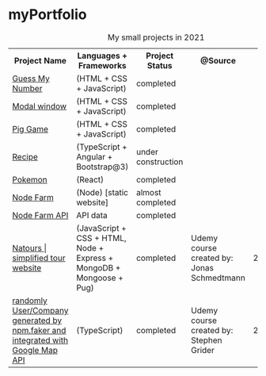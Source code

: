 # myPortfolio

<table>
  <caption>My small projects in 2021</caption>
  <tr>
    <th scope = "col">Project Name</th>
    <th scope = "col">Languages + Frameworks</th>
    <th scope = "col">Project Status</th>
    <th scope = "col">@Source</th>
    <th scope = 'col'>Date</th>
  </tr>
  <tr>
    <td><a href = "https://appleearth008.github.io/myPortfolio/August/GuessMyNumber/index.html">Guess My Number</a></td>
    <td>(HTML + CSS + JavaScript)</td>
    <td>completed</td>
  </tr>
  <tr>
    <td><a href = "https://appleearth008.github.io/myPortfolio/August/Modal/index.html">Modal window</a></td>
    <td>(HTML + CSS + JavaScript)</td>
    <td>completed</td>
  </tr>
  <tr>
    <td><a href = "https://appleearth008.github.io/myPortfolio/August/PigGame/index.html">Pig Game</a></td>
    <td>(HTML + CSS + JavaScript)</td>
    <td>completed</td>
  </tr>
  <tr>
    <td><a href = "https://appleearth008.github.io/myPortfolio/August/recipeAngular/index.html#">Recipe</a></td>
    <td>(TypeScript + Angular + Bootstrap@3)</td>
    <td>under construction</td>
  </tr>
  <tr>
    <td><a href = "https://appleearth008.github.io/myPortfolio/September/pokemon_done/index.html">Pokemon</a></td>
    <td>(React)</td>
    <td>completed</td>
  </tr>
  <tr>
    <td><a href = "https://applesleep-nodefarm.azurewebsites.net/overview">Node Farm</a></td>
    <td>(Node) [static website] </td>
    <td>almost completed</td>
  </tr>
  <tr>
    <td><a href = "https://applesleep-nodefarm.azurewebsites.net/api">Node Farm API</a></td>
    <td>API data </td>
    <td>completed</td>
  </tr>
  <tr>
    <td><a href = "https://natours-apple-bay.herokuapp.com/">Natours | simplified tour website</a></td>
    <td>(JavaScript + CSS + HTML, Node + Express + MongoDB + Mongoose + Pug)</td>
    <td>completed</td>
    <td>Udemy course created by: Jonas Schmedtmann</td>
    <td>2021/09/23</td>
  </tr>
  <tr>
    <td><a href = "https://suspicious-tereshkova-e10f7f.netlify.app/">randomly User/Company generated by npm.faker and integrated with Google Map API</a></td>
    <td>(TypeScript)</td>
    <td>completed</td>
    <td>Udemy course created by: Stephen Grider</td>
    <td>2021/09/26</td>
  </tr>
  
</table>
